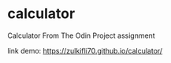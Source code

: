 # calculator

Calculator From The Odin Project assignment

link demo: https://zulkifli70.github.io/calculator/
